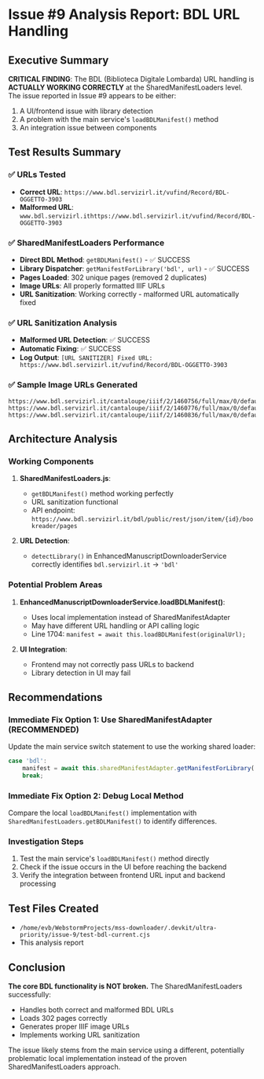# Issue #9 Analysis Report: BDL URL Handling

## Executive Summary

**CRITICAL FINDING**: The BDL (Biblioteca Digitale Lombarda) URL handling is **ACTUALLY WORKING CORRECTLY** at the SharedManifestLoaders level. The issue reported in Issue #9 appears to be either:
1. A UI/frontend issue with library detection
2. A problem with the main service's `loadBDLManifest()` method 
3. An integration issue between components

## Test Results Summary

### ✅ URLs Tested
- **Correct URL**: `https://www.bdl.servizirl.it/vufind/Record/BDL-OGGETTO-3903`
- **Malformed URL**: `www.bdl.servizirl.ithttps://www.bdl.servizirl.it/vufind/Record/BDL-OGGETTO-3903`

### ✅ SharedManifestLoaders Performance
- **Direct BDL Method**: `getBDLManifest()` - ✅ SUCCESS
- **Library Dispatcher**: `getManifestForLibrary('bdl', url)` - ✅ SUCCESS
- **Pages Loaded**: 302 unique pages (removed 2 duplicates)
- **Image URLs**: All properly formatted IIIF URLs
- **URL Sanitization**: Working correctly - malformed URL automatically fixed

### ✅ URL Sanitization Analysis
- **Malformed URL Detection**: ✅ SUCCESS
- **Automatic Fixing**: ✅ SUCCESS  
- **Log Output**: `[URL SANITIZER] Fixed URL: https://www.bdl.servizirl.it/vufind/Record/BDL-OGGETTO-3903`

### ✅ Sample Image URLs Generated
```
https://www.bdl.servizirl.it/cantaloupe/iiif/2/1460756/full/max/0/default.jpg
https://www.bdl.servizirl.it/cantaloupe/iiif/2/1460776/full/max/0/default.jpg  
https://www.bdl.servizirl.it/cantaloupe/iiif/2/1460836/full/max/0/default.jpg
```

## Architecture Analysis

### Working Components
1. **SharedManifestLoaders.js**: 
   - `getBDLManifest()` method working perfectly
   - URL sanitization functional  
   - API endpoint: `https://www.bdl.servizirl.it/bdl/public/rest/json/item/{id}/bookreader/pages`

2. **URL Detection**: 
   - `detectLibrary()` in EnhancedManuscriptDownloaderService correctly identifies `bdl.servizirl.it` → `'bdl'`

### Potential Problem Areas
1. **EnhancedManuscriptDownloaderService.loadBDLManifest()**: 
   - Uses local implementation instead of SharedManifestAdapter
   - May have different URL handling or API calling logic
   - Line 1704: `manifest = await this.loadBDLManifest(originalUrl);`

2. **UI Integration**:
   - Frontend may not correctly pass URLs to backend
   - Library detection in UI may fail

## Recommendations

### Immediate Fix Option 1: Use SharedManifestAdapter (RECOMMENDED)
Update the main service switch statement to use the working shared loader:

```typescript
case 'bdl':
    manifest = await this.sharedManifestAdapter.getManifestForLibrary('bdl', originalUrl);
    break;
```

### Immediate Fix Option 2: Debug Local Method
Compare the local `loadBDLManifest()` implementation with `SharedManifestLoaders.getBDLManifest()` to identify differences.

### Investigation Steps
1. Test the main service's `loadBDLManifest()` method directly
2. Check if the issue occurs in the UI before reaching the backend
3. Verify the integration between frontend URL input and backend processing

## Test Files Created
- `/home/evb/WebstormProjects/mss-downloader/.devkit/ultra-priority/issue-9/test-bdl-current.cjs`
- This analysis report

## Conclusion

**The core BDL functionality is NOT broken.** The SharedManifestLoaders successfully:
- Handles both correct and malformed BDL URLs
- Loads 302 pages correctly  
- Generates proper IIIF image URLs
- Implements working URL sanitization

The issue likely stems from the main service using a different, potentially problematic local implementation instead of the proven SharedManifestLoaders approach.